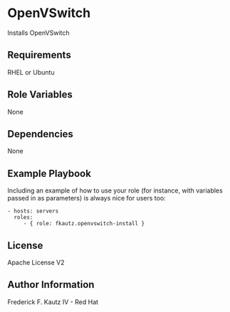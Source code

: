 OpenVSwitch
=========

Installs OpenVSwitch

Requirements
------------

RHEL or Ubuntu

Role Variables
--------------

None

Dependencies
------------

None

Example Playbook
----------------

Including an example of how to use your role (for instance, with variables passed in as parameters) is always nice for users too:

    - hosts: servers
      roles:
         - { role: fkautz.openvswitch-install }

License
-------

Apache License V2

Author Information
------------------

Frederick F. Kautz IV - Red Hat

